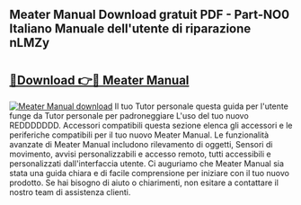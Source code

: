 ## Meater Manual Download gratuit PDF - Part-NO0 Italiano Manuale dell'utente di riparazione nLMZy

# <h2><a href="http://df97ziv.blite.top/?on=Meater+Manual">🔗Download 👉🔴 Meater Manual</a></h2>

[![Meater Manual download](https://i.imgur.com/lujVjoI.png)](http://df97ziv.blite.top/?on=Meater+Manual)
Il tuo Tutor personale questa guida per l'utente funge da Tutor personale per padroneggiare L'uso del tuo nuovo REDDDDDDD. Accessori compatibili questa sezione elenca gli accessori e le periferiche compatibili per il tuo nuovo Meater Manual. Le funzionalità avanzate di Meater Manual includono rilevamento di oggetti, Sensori di movimento, avvisi personalizzabili e accesso remoto, tutti accessibili e personalizzati dall'interfaccia utente. Ci auguriamo che Meater Manual sia stata una guida chiara e di facile comprensione per iniziare con il tuo nuovo prodotto. Se hai bisogno di aiuto o chiarimenti, non esitare a contattare il nostro team di assistenza clienti.
